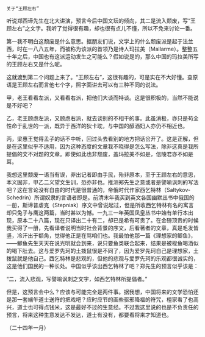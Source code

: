     关于“王顾左右” 

   听说郑西谛先生在北大讲演，预言今后中国文坛的倾向，其二是流入颓废，写“王顾左右”之文字。我听了觉得很有趣，却也很有点儿不懂，所以不免来讨论一番。

   第一我不明白这颓废是什么意思。据朋友们说，文学上的什么颓废派是起于法兰西，时在一八八五年，而被称为该派的首领乃是诗人玛拉美（Mallarme）。整整五十年之后，中国也有这派运动发生之可能么？假如说是的，那么中国的玛拉美所写的王顾左右又是什么呢。

   这就渡到第二个问题上来了。“王顾左右”，这很有趣的，可是实在不大好懂。查原语是王顾左右而言他七个字，照字面讲去可以有三种不同的说法。

   甲，老王看看左派，又看看右派，把他们大谈而特谈。这是很积极的，当然不能说是不好吧？

   乙，老王顾虑左派，又顾虑右派，就去谈别的不相干的事。此虽消极，亦只是苟全性命于乱世的一派，既异于西洋的狄卡耽，与中国的醇酒妇人亦仍不相近也。

   丙，梁惠王觉得孟子的话不中听，回过头去看别的地方把话岔开了。这是正解，但是在这里似乎不适用，因为这种态度的文章我不晓得是怎么写法，除非这真是我所提倡的文不对题的文章。即使如此也非颓废，盖玛拉美不如是，信陵君亦不如是耳。

   我想这里颓废一语当有误，非出记者即由手民，殆非原本，至于王顾左右的意思，本义固非，甲乙二义望文生训，恐亦非也。推测郑先生之意或者是譬喻讽刺的写法吧？这在言论没有自由的时代是很普通的，帝俄时代作家西乞特林（Saltykov-Schedrin）所谓奴隶的言语者即是。前清末年我买到英文各国幽默丛书中俄国的一册，斯谛普虐克（Stepniak）序文中曾说起过，但是所收西乞特林有名的寓言却只兔子与鹰这两篇，当时甚以为憾。一九三一年英国凤皇丛书中始有单行本出现，原本二十八篇，现在只译出二十有二，却已是希有可贵了。在金磅顶贵的时候我买得了一册，先看译者说明当时社会背景的序文，后看著者的文章，真是毛发皆竖，冷汗出于额角，觉得他正是在骂咱们也。我最怕他那一篇《理想家的鲫鱼》，——鲫鱼先生天天在说光明就会到来，说只要鱼类联合起来，结果是被梭鱼喝酒似的喝下肚去。这与爱罗先珂的土拨鼠很是不同了，因为爱罗先珂自己是理想家，土拨鼠就是他自己。西乞特林是悲观的，但他的悲观与爱罗先珂的乐观都很诚实的，这是他们国民的一种长处。中国似乎该出西乞特林了吧？郑先生的预言似乎该是：

   “二，流入悲观，写譬喻讽刺之文字，如西乞特林所提倡者。”

   但是，这预言会中么？应该与可能完全是两件事。据我想，中国将来的文学恐怕还是那一套端午道士送符的把戏吧？应时应节的画些驱邪降福的符咒，檀家看了也高兴，道士也可得点钱米，这是最好不过的生意经。不过我这里说的也是不负责任的预言，将来这种生意发达不发达，道士有没有，都要看将来才知道也。

   （二十四年一月）

